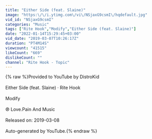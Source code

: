 ```yaml
---
title: "Either Side (feat. Slaine)"
image: "https:\/\/i.ytimg.com\/vi\/NSjaxG9csmI\/hqdefault.jpg"
vid_id: "NSjaxG9csmI"
categories: "Music"
tags: ["Rite Hook","Modify","Either Side (feat. Slaine)"]
date: "2022-01-14T15:29:45+03:00"
vid_date: "2019-03-07T10:26:17Z"
duration: "PT4M14S"
viewcount: "41515"
likeCount: "669"
dislikeCount: ""
channel: "Rite Hook - Topic"
---
```

{% raw %}Provided to YouTube by DistroKid<br /><br />Either Side (feat. Slaine) · Rite Hook<br /><br />Modify<br /><br />℗ Love.Pain And Music<br /><br />Released on: 2019-03-08<br /><br />Auto-generated by YouTube.{% endraw %}
